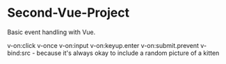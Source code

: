 # Second-Vue-Project

Basic event handling with Vue.

v-on:click
v-once
v-on:input
v-on:keyup.enter
v-on:submit.prevent
v-bind:src - because it's always okay to include a random picture of a kitten
